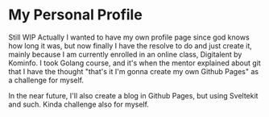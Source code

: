 # My Personal Profile

Still WIP
Actually I wanted to have my own profile page since god knows how long it was, but now finally I have the resolve to do and just create it, mainly because I am currently enrolled in an online class, Digitalent by Kominfo. I took Golang course, and it's when the mentor explained about git that I have the thought "that's it I'm gonna create my own Github Pages" as a challenge for myself.

In the near future, I'll also create a blog in Github Pages, but using Sveltekit and such. Kinda challenge also for myself.